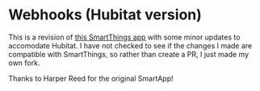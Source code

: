# Webhooks (Hubitat version)

This is a revision of [this SmartThings app](https://github.com/harperreed/SmartThings-webhook) with some minor updates to accomodate Hubitat. I have not checked to see if the changes I made are compatible with SmartThings, so rather than create a PR, I just made my own fork.

Thanks to Harper Reed for the original SmartApp!